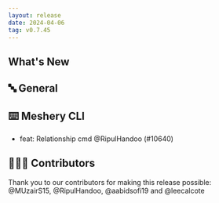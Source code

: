 ```yaml
---
layout: release
date: 2024-04-06
tag: v0.7.45
---
```


## What's New

## 🔤 General

## ⌨️ Meshery CLI

- feat: Relationship cmd @RipulHandoo (#10640)

## 👨🏽‍💻 Contributors

Thank you to our contributors for making this release possible:
@MUzairS15, @RipulHandoo, @aabidsofi19 and @leecalcote
